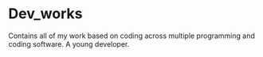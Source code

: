 # Dev_works
Contains all of my work based on coding across multiple programming and coding software. A young developer.
